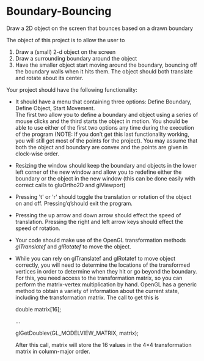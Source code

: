 # Boundary-Bouncing
Draw a 2D object on the screen that bounces based on a drawn boundary

The object of this project is to allow the user to

1.  Draw a (small) 2-d object on the screen
2.  Draw a surrounding boundary around the object
3.  Have the smaller object start moving around the boundary, bouncing off the boundary walls when it hits them.  The object should both translate and rotate about its center.

Your project should have the following functionality:
- It  should  have  a  menu  that  containing  three  options: Define Boundary, Define Object, Start Movement.  
The first two allow you to define a boundary and object using a series of mouse clicks and the third starts the object in motion.
You should be able to use either of the first two options any time during the execution of the program (NOTE: If you don’t get this last functionality working, you will still get most of the points for the project).  You may assume that both the object and boundary are convex and the points are given in clock-wise order.

- Resizing the window should keep the boundary and objects in the lower left corner of the new window and allow you to redefine either the boundary or the object in the new window (this can be done easily with correct calls to gluOrtho2D and glViewport)
- Pressing 't' or 'r' should toggle the translation or rotation of the object on and off.  Pressing’q’should exit the program.
- Pressing the up arrow and down arrow should effect the speed of translation.  Pressing the right and left arrow keys should effect the speed of rotation.
- Your  code  should  make  use  of  the  OpenGL  transformation  methods _glTranslatef_ and _glRotatef_ to move the object.
- While you can rely on glTranslatef and glRotatef to move object correctly, you will need to determine the locations of the transformed vertices in order to determine when they hit or go beyond the boundary. For this, you need access to the transformation matrix, so you can perform the matrix-vertex multiplication by hand. OpenGL has a generic method to obtain a variety of information about the current state, including the transformation matrix.  The call to get this is

  double matrix[16];
  
  ...
  
  glGetDoublev(GL_MODELVIEW_MATRIX, matrix);

  After this call, matrix will store the 16 values in the 4×4 transformation matrix in column-major order.

